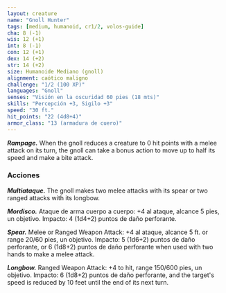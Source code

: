 ```yaml
---
layout: creature
name: "Gnoll Hunter"
tags: [medium, humanoid, cr1/2, volos-guide]
cha: 8 (-1)
wis: 12 (+1)
int: 8 (-1)
con: 12 (+1)
dex: 14 (+2)
str: 14 (+2)
size: Humanoide Mediano (gnoll)
alignment: caótico maligno
challenge: "1/2 (100 XP)"
languages: "Gnoll"
senses: "Visión en la oscuridad 60 pies (18 mts)"
skills: "Percepción +3, Sigilo +3"
speed: "30 ft."
hit_points: "22 (4d8+4)"
armor_class: "13 (armadura de cuero)"
---
```


***Rampage.*** When the gnoll reduces a creature to 0 hit points with a melee attack on its turn, the gnoll can take a bonus action to move up to half its speed and make a bite attack.

### Acciones

***Multiataque.*** The gnoll makes two melee attacks with its spear or two ranged attacks with its longbow.

***Mordisco.*** Ataque de arma cuerpo a cuerpo: +4 al ataque, alcance 5 pies, un objetivo. Impacto: 4 (1d4+2) puntos de daño perforante.

***Spear.*** Melee or Ranged Weapon Attack: +4 al ataque, alcance 5 ft. or range 20/60 pies, un objetivo. Impacto: 5 (1d6+2) puntos de daño perforante, or 6 (1d8+2) puntos de daño perforante when used with two hands to make a melee attack.

***Longbow.*** Ranged Weapon Attack: +4 to hit, range 150/600 pies, un objetivo. Impacto: 6 (1d8+2) puntos de daño perforante, and the target's speed is reduced by 10 feet until the end of its next turn.